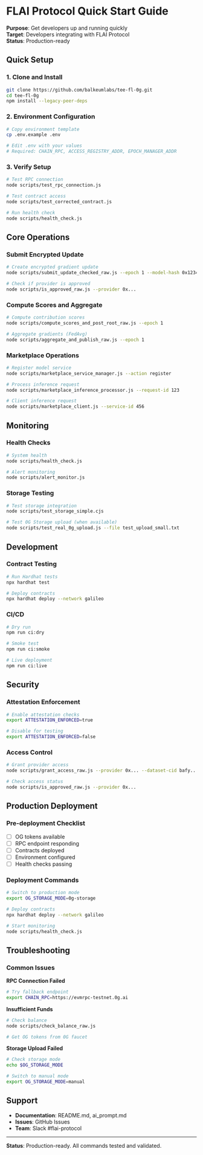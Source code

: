 # FLAI Protocol Quick Start Guide

**Purpose**: Get developers up and running quickly  
**Target**: Developers integrating with FLAI Protocol  
**Status**: Production-ready

## Quick Setup

### 1. Clone and Install
```bash
git clone https://github.com/balkeumlabs/tee-fl-0g.git
cd tee-fl-0g
npm install --legacy-peer-deps
```

### 2. Environment Configuration
```bash
# Copy environment template
cp .env.example .env

# Edit .env with your values
# Required: CHAIN_RPC, ACCESS_REGISTRY_ADDR, EPOCH_MANAGER_ADDR
```

### 3. Verify Setup
```bash
# Test RPC connection
node scripts/test_rpc_connection.js

# Test contract access
node scripts/test_corrected_contract.js

# Run health check
node scripts/health_check.js
```

## Core Operations

### Submit Encrypted Update
```bash
# Create encrypted gradient update
node scripts/submit_update_checked_raw.js --epoch 1 --model-hash 0x1234...

# Check if provider is approved
node scripts/is_approved_raw.js --provider 0x...
```

### Compute Scores and Aggregate
```bash
# Compute contribution scores
node scripts/compute_scores_and_post_root_raw.js --epoch 1

# Aggregate gradients (FedAvg)
node scripts/aggregate_and_publish_raw.js --epoch 1
```

### Marketplace Operations
```bash
# Register model service
node scripts/marketplace_service_manager.js --action register

# Process inference request
node scripts/marketplace_inference_processor.js --request-id 123

# Client inference request
node scripts/marketplace_client.js --service-id 456
```

## Monitoring

### Health Checks
```bash
# System health
node scripts/health_check.js

# Alert monitoring
node scripts/alert_monitor.js
```

### Storage Testing
```bash
# Test storage integration
node scripts/test_storage_simple.cjs

# Test 0G Storage upload (when available)
node scripts/test_real_0g_upload.js --file test_upload_small.txt
```

## Development

### Contract Testing
```bash
# Run Hardhat tests
npx hardhat test

# Deploy contracts
npx hardhat deploy --network galileo
```

### CI/CD
```bash
# Dry run
npm run ci:dry

# Smoke test
npm run ci:smoke

# Live deployment
npm run ci:live
```

## Security

### Attestation Enforcement
```bash
# Enable attestation checks
export ATTESTATION_ENFORCED=true

# Disable for testing
export ATTESTATION_ENFORCED=false
```

### Access Control
```bash
# Grant provider access
node scripts/grant_access_raw.js --provider 0x... --dataset-cid bafy...

# Check access status
node scripts/is_approved_raw.js --provider 0x...
```

## Production Deployment

### Pre-deployment Checklist
- [ ] OG tokens available
- [ ] RPC endpoint responding
- [ ] Contracts deployed
- [ ] Environment configured
- [ ] Health checks passing

### Deployment Commands
```bash
# Switch to production mode
export OG_STORAGE_MODE=0g-storage

# Deploy contracts
npx hardhat deploy --network galileo

# Start monitoring
node scripts/health_check.js
```

## Troubleshooting

### Common Issues

**RPC Connection Failed**
```bash
# Try fallback endpoint
export CHAIN_RPC=https://evmrpc-testnet.0g.ai
```

**Insufficient Funds**
```bash
# Check balance
node scripts/check_balance_raw.js

# Get OG tokens from 0G faucet
```

**Storage Upload Failed**
```bash
# Check storage mode
echo $OG_STORAGE_MODE

# Switch to manual mode
export OG_STORAGE_MODE=manual
```

## Support

- **Documentation**: README.md, ai_prompt.md
- **Issues**: GitHub Issues
- **Team**: Slack #flai-protocol

---

**Status**: Production-ready. All commands tested and validated.
